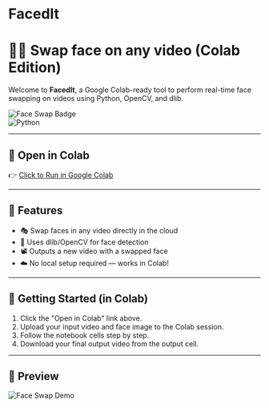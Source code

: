 # FacedIt

# 🤖🎥 Swap face on any video (Colab Edition)

Welcome to **FacedIt**, a Google Colab-ready tool to perform real-time face swapping on videos using Python, OpenCV, and dlib.

![Face Swap Badge](https://img.shields.io/badge/Run%20on-Google%20Colab-orange?logo=google-colab&style=flat-square)  
![Python](https://img.shields.io/badge/Python-3.8+-yellow?style=flat-square)  

---

## 🔗 Open in Colab

👉 [Click to Run in Google Colab](https://colab.research.google.com/github/rksharma007/FacedIt/blob/main/video_face_swap.ipynb)

---

## 📌 Features

- 🎭 Swap faces in any video directly in the cloud  
- 🧠 Uses dlib/OpenCV for face detection  
- 📽️ Outputs a new video with a swapped face  
- ☁️ No local setup required — works in Colab!

---

## 🚀 Getting Started (in Colab)

1. Click the "Open in Colab" link above.  
2. Upload your input video and face image to the Colab session.  
3. Follow the notebook cells step by step.  
4. Download your final output video from the output cell.

---

## 🔁 Preview

![Face Swap Demo](preview.gif)

